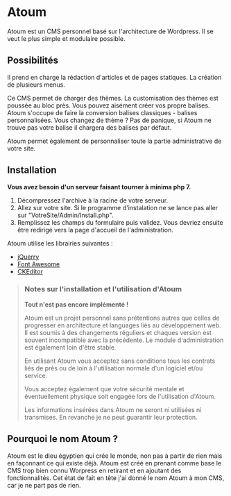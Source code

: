 # Atoum
Atoum est un CMS personnel basé sur l'architecture de Wordpress. Il se veut le plus simple et modulaire possible.

## Possibilités
Il prend en charge la rédaction d'articles et de pages statiques.
La création de plusieurs menus.

Ce CMS permet de charger des thèmes. La customisation des thèmes est poussée au bloc près. Vous pouvez aisément créer vos propre balises. Atoum s'occupe de faire la conversion balises classiques - balises personnalisées. Vous changez de thème ? Pas de panique, si Atoum ne trouve pas votre balise il chargera des balises par défaut.

Atoum permet également de personnaliser toute la partie administrative de votre site.

## Installation
**Vous avez besoin d'un serveur faisant tourner à minima php 7.**

1. Décompressez l'archive à la racine de votre serveur.
2. Allez sur votre site. Si le programme d'instalation ne se lance pas aller sur "VotreSite/Admin/Install.php".
3. Remplissez les champs du formulaire puis validez. Vous devriez ensuite être redirigé vers la page d'accueil de l'administration.

Atoum utilise les librairies suivantes :
* [jQuerry](https://jquery.com/)
* [Font Awesome](https://fontawesome.com/)
* [CKEditor](https://ckeditor.com/)

> ### Notes sur l'installation et l'utilisation d'Atoum
>
> **Tout n'est pas encore implémenté !**
>
> Atoum est un projet personnel sans prétentions autres que celles de progresser en architecture et languages liés au développement web. Il est soumis à des changements réguliers et chaques version est souvent incompatible avec la précédente. Le module d'administration est également loin d'être stable.
>
> En utilisant Atoum vous acceptez sans conditions tous les contrats liés de près ou de loin à l'utilisation normale d'un logiciel et/ou service.
>
> Vous acceptez également que votre sécurité mentale et éventuellement physique soit engagée lors de l'utilisation d'Atoum.
>
> Les informations insérées dans Atoum ne seront ni utilisées ni transmises. En revanche je ne peut guarantir leur protection.

## Pourquoi le nom Atoum ?

Atoum est le dieu égyptien qui crée le monde, non pas à partir de rien mais en façonnant ce qui existe déjà. Atoum est créé en prenant comme base le CMS trop bien connu Worpress en retirant et en ajoutant des fonctionnalités. Cet état de fait en tête j'ai donné le nom Atoum à mon CMS, car je ne part pas de rien.

